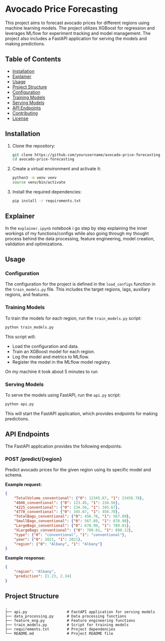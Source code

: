 # Avocado Price Forecasting

This project aims to forecast avocado prices for different regions using machine learning models. The project utilizes XGBoost for regression and leverages MLflow for experiment tracking and model management. The project also includes a FastAPI application for serving the models and making predictions.

## Table of Contents

- [Installation](#installation)
- [Explainer](#explainer)
- [Usage](#usage)
- [Project Structure](#project-structure)
- [Configuration](#configuration)
- [Training Models](#training-models)
- [Serving Models](#serving-models)
- [API Endpoints](#api-endpoints)
- [Contributing](#contributing)
- [License](#license)

## Installation

1. Clone the repository:

   ```bash
   git clone https://github.com/yourusername/avocado-price-forecasting.git
   cd avocado-price-forecasting
   ```

2. Create a virtual environment and activate it:

   ```bash
   python3 -m venv venv
   source venv/bin/activate
   ```

3. Install the required dependencies:

   ```bash
   pip install -r requirements.txt
   ```

## Explainer
In the `explainer.ipynb` notebook i go step by step explaining the inner workings of my functions/configs while also going through my thought process behind the data processing, feature engineering, model creation, validation and optimizations.


## Usage

### Configuration

The configuration for the project is defined in the `load_configs` function in the `train_models.py` file. This includes the target regions, lags, auxiliary regions, and features.

### Training Models

To train the models for each region, run the `train_models.py` script:

```bash
python train_models.py
```

This script will:

- Load the configuration and data.
- Train an XGBoost model for each region.
- Log the model and metrics to MLflow.
- Register the model in the MLflow model registry.

On my machine it took about 5 minutes to run

### Serving Models

To serve the models using FastAPI, run the `api.py` script:

```bash
python api.py
```

This will start the FastAPI application, which provides endpoints for making predictions.

## API Endpoints

The FastAPI application provides the following endpoints:

### **POST /predict/{region}**

Predict avocado prices for the given region using its specific model and schema.

**Example request:**

```json
{
    "TotalVolume_conventional": {"0": 12345.67, "1": 23456.78},
    "4046_conventional": {"0": 123.45, "1": 234.56},
    "4225_conventional": {"0": 234.56, "1": 345.67},
    "4770_conventional": {"0": 345.67, "1": 456.78},
    "TotalBags_conventional": {"0": 456.78, "1": 567.89},
    "SmallBags_conventional": {"0": 567.89, "1": 678.90},
    "LargeBags_conventional": {"0": 678.90, "1": 789.01},
    "XLargeBags_conventional": {"0": 789.01, "1": 890.12},
    "type": {"0": "conventional", "1": "conventional"},
    "year": {"0": 2021, "1": 2021},
    "region": {"0": "Albany", "1": "Albany"}
}
```

**Example response:**

```json
{
    "region": "Albany",
    "prediction": [1.23, 2.34]
}
```

## Project Structure

```
.
├── api.py                  # FastAPI application for serving models
├── data_processing.py      # Data processing functions
├── feature_eng.py          # Feature engineering functions
├── train_models.py         # Script for training models
├── requirements.txt        # Project dependencies
└── README.md               # Project README file
```

